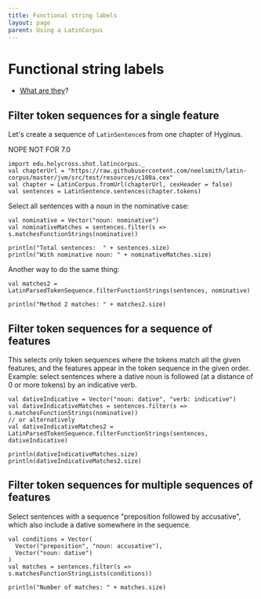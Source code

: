 ```yaml
---
title: Functional string labels
layout: page
parent: Using a LatinCorpus
---
```



# Functional string labels

- [What are they](./background/)?



## Filter token sequences for a single feature

Let's create a sequence of `LatinSentence`s from one chapter of Hyginus.


NOPE NOT FOR 7.0
```
import edu.holycross.shot.latincorpus._
val chapterUrl = "https://raw.githubusercontent.com/neelsmith/latin-corpus/master/jvm/src/test/resources/c108a.cex"
val chapter = LatinCorpus.fromUrl(chapterUrl, cexHeader = false)
val sentences = LatinSentence.sentences(chapter.tokens)
```

Select all sentences with a noun in the nominative case:

```
val nominative = Vector("noun: nominative")
val nominativeMatches = sentences.filter(s => s.matchesFunctionStrings(nominative))
```
```
println("Total sentences:  " + sentences.size)
println("With nominative noun: " + nominativeMatches.size)
```

Another way to do the same thing:

```
val matches2 = LatinParsedTokenSequence.filterFunctionStrings(sentences, nominative)
```
```
println("Method 2 matches: " + matches2.size)
```

## Filter token sequences for a sequence of features

This selects only token sequences where the tokens match all the given features, and the features appear in the token sequence in the given order.  Example: select sentences where a dative noun is followed (at a distance of 0 or more tokens) by an indicative verb.

```silent
val dativeIndicative = Vector("noun: dative", "verb: indicative")
val dativeIndicativeMatches = sentences.filter(s => s.matchesFunctionStrings(nominative))
// or alternatively
val dativeIndicativeMatches2 = LatinParsedTokenSequence.filterFunctionStrings(sentences, dativeIndicative)
```
```
println(dativeIndicativeMatches.size)
println(dativeIndicativeMatches2.size)
```


## Filter token sequences for multiple sequences of features

Select sentences with a sequence "preposition followed by accusative", which also include a dative somewhere in the sequence.


```
val conditions = Vector(
  Vector("preposition", "noun: accusative"),
  Vector("noun: dative")
)
val matches = sentences.filter(s => s.matchesFunctionStringLists(conditions))
```
```
println("Number of matches: " + matches.size)
```

